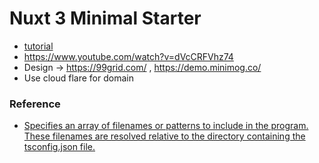 # Nuxt 3 Minimal Starter
 - [tutorial](https://www.youtube.com/watch?v=ovJfnoqUBk8&list=PL4cUxeGkcC9haQlqdCQyYmL_27TesCGPC&index=3)
 - https://www.youtube.com/watch?v=dVcCRFVhz74
 - Design -> https://99grid.com/ , https://demo.minimog.co/
 - Use cloud flare for domain



### Reference
 - [Specifies an array of filenames or patterns to include in the program. These filenames are resolved relative to the directory containing the tsconfig.json file.](https://www.typescriptlang.org/tsconfig#include)
 